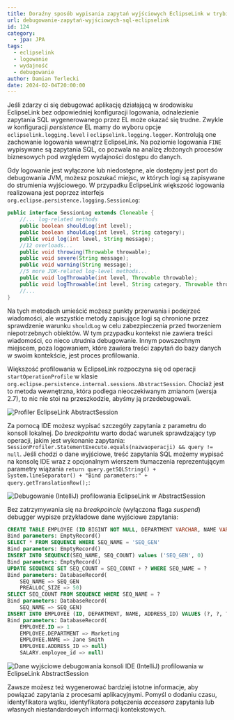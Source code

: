 ```yaml
---
title: Doraźny sposób wypisania zapytań wyjściowych EclipseLink w trybie debug
url: debugowanie-zapytań-wyjściowych-sql-eclipselink
id: 124
category:
  - jpa: JPA
tags:
  - eclipselink
  - logowanie
  - wydajność
  - debugowanie
author: Damian Terlecki
date: 2024-02-04T20:00:00
---
```


Jeśli zdarzy ci się debugować aplikację działającą w środowisku EclipseLink bez odpowiedniej konfiguracji logowania,
odnalezienie zapytania SQL wygenerowanego przez EL może okazać się trudne. Zwykle w konfiguracji *persistence* EL
mamy do wyboru opcje `eclipselink.logging.level` i `eclipselink.logging.logger`. Kontrolują one zachowanie
logowania wewnątrz EclipseLink. Na poziomie logowania `FINE` wypisywane są zapytania SQL, co pozwala na analizę
złożonych procesów biznesowych pod względem wydajności dostępu do danych.

Gdy logowanie jest wyłączone lub niedostępne, ale dostępny jest port do debugowania JVM, możesz poszukać miejsc, w których
logi są zapisywane do strumienia wyjściowego. W przypadku EclipseLink większość logowania realizowana jest poprzez
interfejs` org.eclipse.persistence.logging.SessionLog`:

```java
public interface SessionLog extends Cloneable {
    //... log-related methods
    public boolean shouldLog(int level);
    public boolean shouldLog(int level, String category);
    public void log(int level, String message);
    //12 overloads...
    public void throwing(Throwable throwable);
    public void severe(String message);
    public void warning(String message);
    //5 more JDK-related log-level methods...
    public void logThrowable(int level, Throwable throwable);
    public void logThrowable(int level, String category, Throwable throwable);
    //...
}
```

Na tych metodach umieścić możesz punkty przerwania i podejrzeć wiadomości, ale wszystkie metody zapisujące logi są chronione przez
sprawdzenie warunku `shouldLog` w celu zabezpieczenia przed tworzeniem niepotrzebnych obiektów.
W tym przypadku kontekst nie zawiera treści wiadomości, co nieco utrudnia debugowanie.
Innym powszechnym miejscem, poza logowaniem, które zawiera treści zapytań do bazy danych w swoim kontekście, jest proces profilowania.

Większość profilowania w EclipseLink rozpoczyna się od operacji `startOperationProfile` w
klasie `org.eclipse.persistence.internal.sessions.AbstractSession`. Chociaż jest to metoda wewnętrzna, która podlega nieoczekiwanym
zmianom (wersja 2.7), to nic nie stoi na przeszkodzie, abyśmy ją przedebugowali.


<img src="/img/hq/debug-profiling-eclipselink.png" title="Profiler EclipseLink AbstractSession" alt="Profiler EclipseLink AbstractSession">

Za pomocą IDE możesz wypisać szczegóły zapytania z parametru do konsoli lokalnej. Do *breakpointu* warto dodać warunek
sprawdzający typ operacji, jakim jest wykonanie zapytania: `SessionProfiler.StatementExecute.equals(nazwaoperacji) && query != null`.
Jeśli chodzi o dane wyjściowe, treść zapytania SQL możemy wypisać na konsolę IDE wraz z opcjonalnym wierszem tłumaczenia reprezentującym parametry
wiązania `return query.getSQLString() + System.lineSeparator() + "Bind parameters:" + query.getTranslationRow();`:

<img src="/img/hq/debug-output-sql-executions-eclipselink.png" title="Debugowanie (IntelliJ) profilowania EclipseLink w AbstractSession" alt="Debugowanie (IntelliJ) profilowania EclipseLink w AbstractSession">

Bez zatrzymywania się na *breakpoincie* (wyłączona flaga *suspend*) debugger wypisze przykładowe dane wyjściowe zapytania:

```sql
CREATE TABLE EMPLOYEE (ID BIGINT NOT NULL, DEPARTMENT VARCHAR, NAME VARCHAR, ADDRESS_ID BIGINT, PRIMARY KEY (ID))
Bind parameters: EmptyRecord()
SELECT * FROM SEQUENCE WHERE SEQ_NAME = 'SEQ_GEN'
Bind parameters: EmptyRecord()
INSERT INTO SEQUENCE(SEQ_NAME, SEQ_COUNT) values ('SEQ_GEN', 0)
Bind parameters: EmptyRecord()
UPDATE SEQUENCE SET SEQ_COUNT = SEQ_COUNT + ? WHERE SEQ_NAME = ?
Bind parameters: DatabaseRecord(
	SEQ_NAME => SEQ_GEN
	PREALLOC_SIZE => 50)
SELECT SEQ_COUNT FROM SEQUENCE WHERE SEQ_NAME = ?
Bind parameters: DatabaseRecord(
	SEQ_NAME => SEQ_GEN)
INSERT INTO EMPLOYEE (ID, DEPARTMENT, NAME, ADDRESS_ID) VALUES (?, ?, ?, ?)
Bind parameters: DatabaseRecord(
	EMPLOYEE.ID => 1
	EMPLOYEE.DEPARTMENT => Marketing
	EMPLOYEE.NAME => Jane Smith
	EMPLOYEE.ADDRESS_ID => null)
	SALARY.employee_id => null)
```

<img src="/img/hq/debug-profiling-console-eclipselink.png" title="Dane wyjściowe debugowania konsoli IDE (IntelliJ) profilowania w EclipseLink AbstractSession" alt="Dane wyjściowe debugowania konsoli IDE (IntelliJ) profilowania w EclipseLink AbstractSession">

Zawsze możesz też wygenerować bardziej istotne informacje, aby powiązać zapytania z procesami aplikacyjnymi.
Pomyśl o dodaniu czasu, identyfikatora wątku, identyfikatora połączenia *accessora* zapytania lub własnych niestandardowych informacji kontekstowych.